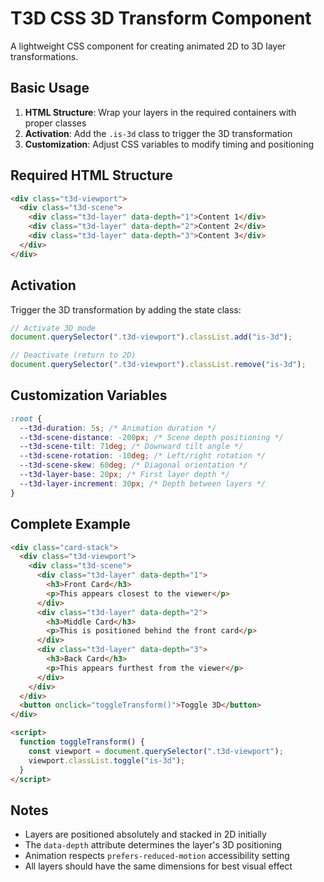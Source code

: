# T3D CSS 3D Transform Component

A lightweight CSS component for creating animated 2D to 3D layer transformations.

## Basic Usage

1. **HTML Structure**: Wrap your layers in the required containers with proper classes
2. **Activation**: Add the `.is-3d` class to trigger the 3D transformation
3. **Customization**: Adjust CSS variables to modify timing and positioning

## Required HTML Structure

```html
<div class="t3d-viewport">
  <div class="t3d-scene">
    <div class="t3d-layer" data-depth="1">Content 1</div>
    <div class="t3d-layer" data-depth="2">Content 2</div>
    <div class="t3d-layer" data-depth="3">Content 3</div>
  </div>
</div>
```

## Activation

Trigger the 3D transformation by adding the state class:

```javascript
// Activate 3D mode
document.querySelector(".t3d-viewport").classList.add("is-3d");

// Deactivate (return to 2D)
document.querySelector(".t3d-viewport").classList.remove("is-3d");
```

## Customization Variables

```css
:root {
  --t3d-duration: 5s; /* Animation duration */
  --t3d-scene-distance: -200px; /* Scene depth positioning */
  --t3d-scene-tilt: 71deg; /* Downward tilt angle */
  --t3d-scene-rotation: -10deg; /* Left/right rotation */
  --t3d-scene-skew: 60deg; /* Diagonal orientation */
  --t3d-layer-base: 20px; /* First layer depth */
  --t3d-layer-increment: 30px; /* Depth between layers */
}
```

## Complete Example

```html
<div class="card-stack">
  <div class="t3d-viewport">
    <div class="t3d-scene">
      <div class="t3d-layer" data-depth="1">
        <h3>Front Card</h3>
        <p>This appears closest to the viewer</p>
      </div>
      <div class="t3d-layer" data-depth="2">
        <h3>Middle Card</h3>
        <p>This is positioned behind the front card</p>
      </div>
      <div class="t3d-layer" data-depth="3">
        <h3>Back Card</h3>
        <p>This appears furthest from the viewer</p>
      </div>
    </div>
  </div>
  <button onclick="toggleTransform()">Toggle 3D</button>
</div>

<script>
  function toggleTransform() {
    const viewport = document.querySelector(".t3d-viewport");
    viewport.classList.toggle("is-3d");
  }
</script>
```

## Notes

- Layers are positioned absolutely and stacked in 2D initially
- The `data-depth` attribute determines the layer's 3D positioning
- Animation respects `prefers-reduced-motion` accessibility setting
- All layers should have the same dimensions for best visual effect

